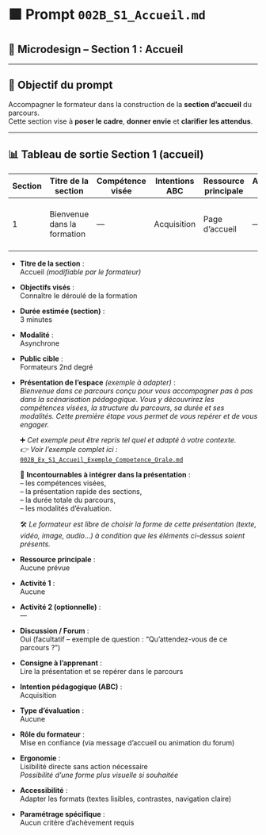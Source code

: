 
# 🟩 Prompt `002B_S1_Accueil.md`  
## 🎯 Microdesign – Section 1 : Accueil

---

## 🧠 Objectif du prompt  
Accompagner le formateur dans la construction de la **section d’accueil** du parcours.  
Cette section vise à **poser le cadre**, **donner envie** et **clarifier les attendus**.

---

## 📊 Tableau de sortie Section 1 (accueil)

| Section | Titre de la section                         | Compétence visée | Intentions ABC         | Ressource principale         | Activité 1           | Activité 2           | Discussion forum                                  | Badge |
|---------|---------------------------------------------|------------------|-------------------------|------------------------------|----------------------|----------------------|---------------------------------------------------|--------|
| 1       | Bienvenue dans la formation                 | —                | Acquisition             | Page d’accueil               | —                    | —                    | Présentation du parcours, modalités, contacts     | —      |


- **Titre de la section** :  
  Accueil *(modifiable par le formateur)*

- **Objectifs visés** :  
  Connaître le déroulé de la formation

- **Durée estimée (section)** :  
  3 minutes

- **Modalité** :  
  Asynchrone

- **Public cible** :  
  Formateurs 2nd degré

- **Présentation de l’espace** *(exemple à adapter)* :  
  *Bienvenue dans ce parcours conçu pour vous accompagner pas à pas dans la scénarisation pédagogique. Vous y découvrirez les compétences visées, la structure du parcours, sa durée et ses modalités. Cette première étape vous permet de vous repérer et de vous engager.*

  ➕ *Cet exemple peut être repris tel quel et adapté à votre contexte.  
  👉 Voir l’exemple complet ici :* [`002B_Ex_S1_Accueil_Exemple_Competence_Orale.md`](002B_Ex_S1_Accueil_Exemple_Competence_Orale.md)

  🔸 **Incontournables à intégrer dans la présentation** :  
  – les compétences visées,  
  – la présentation rapide des sections,  
  – la durée totale du parcours,  
  – les modalités d’évaluation.

  🛠️ *Le formateur est libre de choisir la forme de cette présentation (texte, vidéo, image, audio…) à condition que les éléments ci-dessus soient présents.*

- **Ressource principale** :  
  Aucune prévue

- **Activité 1** :  
  Aucune

- **Activité 2 (optionnelle)** :  
  — 

- **Discussion / Forum** :  
  Oui (facultatif – exemple de question : “Qu’attendez-vous de ce parcours ?”)

- **Consigne à l’apprenant** :  
  Lire la présentation et se repérer dans le parcours

- **Intention pédagogique (ABC)** :  
  Acquisition

- **Type d’évaluation** :  
  Aucune

- **Rôle du formateur** :  
  Mise en confiance (via message d’accueil ou animation du forum)

- **Ergonomie** :  
  Lisibilité directe sans action nécessaire  
  *Possibilité d’une forme plus visuelle si souhaitée*

- **Accessibilité** :  
  Adapter les formats (textes lisibles, contrastes, navigation claire)

- **Paramétrage spécifique** :  
  Aucun critère d’achèvement requis
